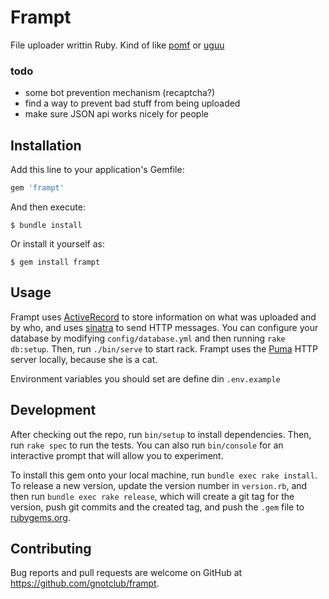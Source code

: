 # Frampt

File uploader writtin Ruby. Kind of like [pomf](https://github.com/pomf/pomf)
or [uguu](https://github.com/nokonoko/uguu)

### todo

- some bot prevention mechanism (recaptcha?)
- find a way to prevent bad stuff from being uploaded
- make sure JSON api works nicely for people

## Installation

Add this line to your application's Gemfile:

```ruby
gem 'frampt'
```

And then execute:

    $ bundle install

Or install it yourself as:

    $ gem install frampt

## Usage

Frampt uses [ActiveRecord](https://github.com/rails/rails/tree/main/activerecord) to store
information on what was uploaded and by who, and uses [sinatra](http://sinatrarb.com/)
to send HTTP messages. You can configure your database by modifying `config/database.yml`
and then running `rake db:setup`. Then, run `./bin/serve` to start rack. Frampt uses
the [Puma](https://puma.io/) HTTP server locally, because she is a cat.

Environment variables you should set are define din `.env.example`

## Development

After checking out the repo, run `bin/setup` to install dependencies. Then, run `rake spec` to run the tests. You can also run `bin/console` for an interactive prompt that will allow you to experiment.

To install this gem onto your local machine, run `bundle exec rake install`. To release a new version, update the version number in `version.rb`, and then run `bundle exec rake release`, which will create a git tag for the version, push git commits and the created tag, and push the `.gem` file to [rubygems.org](https://rubygems.org).

## Contributing

Bug reports and pull requests are welcome on GitHub at https://github.com/gnotclub/frampt.
